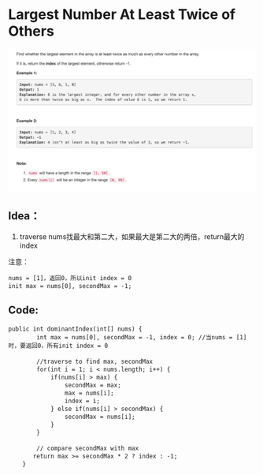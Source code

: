 # Largest Number At Least Twice of Others

![](../../../../../.gitbook/assets/screen-shot-2018-03-28-at-2.46.59-pm.png)

## Idea：

1. traverse nums找最大和第二大，如果最大是第二大的两倍，return最大的index

注意：

```text
nums = [1]，返回0，所以init index = 0
init max = nums[0], secondMax = -1;
```

## Code:

```text
public int dominantIndex(int[] nums) {
        int max = nums[0], secondMax = -1, index = 0; //当nums = [1]时，要返回0，所有init index = 0

        //traverse to find max, secondMax
        for(int i = 1; i < nums.length; i++) {
            if(nums[i] > max) {
                secondMax = max;
                max = nums[i]; 
                index = i;
            } else if(nums[i] > secondMax) {
                secondMax = nums[i];
            }
        }

        // compare secondMax with max
       return max >= secondMax * 2 ? index : -1;
    }
```

